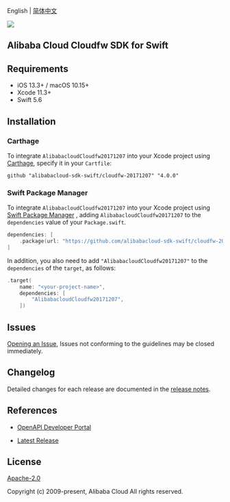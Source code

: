 English | [简体中文](README-CN.md)

![](https://aliyunsdk-pages.alicdn.com/icons/AlibabaCloud.svg)

## Alibaba Cloud Cloudfw SDK for Swift

## Requirements

- iOS 13.3+ / macOS 10.15+
- Xcode 11.3+
- Swift 5.6

## Installation

### Carthage

To integrate `AlibabacloudCloudfw20171207` into your Xcode project using [Carthage](https://github.com/Carthage/Carthage), specify it in your `Cartfile`:

```ogdl
github "alibabacloud-sdk-swift/cloudfw-20171207" "4.0.0"
```

### Swift Package Manager

To integrate `AlibabacloudCloudfw20171207` into your Xcode project using [Swift Package Manager](https://swift.org/package-manager/) , adding `AlibabacloudCloudfw20171207` to the `dependencies` value of your `Package.swift`.

```swift
dependencies: [
    .package(url: "https://github.com/alibabacloud-sdk-swift/cloudfw-20171207.git", from: "4.0.0")
]
```

In addition, you also need to add `"AlibabacloudCloudfw20171207"` to the `dependencies` of the `target`, as follows:

```swift
.target(
    name: "<your-project-name>",
    dependencies: [
        "AlibabacloudCloudfw20171207",
    ])
```

## Issues

[Opening an Issue](https://github.com/alibabacloud-sdk-swift/cloudfw-20171207/issues/new), Issues not conforming to the guidelines may be closed immediately.

## Changelog

Detailed changes for each release are documented in the [release notes](./ChangeLog.txt).

## References

* [OpenAPI Developer Portal](https://next.api.alibabacloud.com/home)
- [Latest Release](https://github.com/alibabacloud-sdk-swift/cloudfw-20171207)

## License

[Apache-2.0](http://www.apache.org/licenses/LICENSE-2.0)

Copyright (c) 2009-present, Alibaba Cloud All rights reserved.
